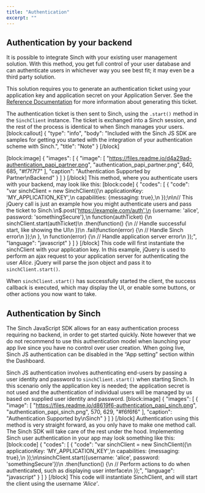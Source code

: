 ```yaml
---
title: "Authentication"
excerpt: ""
---
```

## Authentication by your backend

It is possible to integrate Sinch with your existing user management solution. With this method, you get full control of your user database and can authenticate users in whichever way you see best fit; it may even be a third party solution.

This solution requires you to generate an authentication ticket using your application key and application secret on your Application Server. See the [Reference Documentation](http://www.sinch.com/docs/javascript/reference/) for more information about generating this ticket.

The authentication ticket is then sent to Sinch, using the `.start()` method in the `SinchClient` instance. The ticket is exchanged into a Sinch session, and the rest of the process is identical to when Sinch manages your users.
[block:callout]
{
  "type": "info",
  "body": "Included with the Sinch JS SDK are samples for getting you started with the integration of your authentication scheme with Sinch.",
  "title": "Note"
}
[/block]

[block:image]
{
  "images": [
    {
      "image": [
        "https://files.readme.io/d4a29ad-authentication_papi_partner.png",
        "authentication_papi_partner.png",
        640,
        685,
        "#f7f7f7"
      ],
      "caption": "Authentication Supported by Partner\nBackend"
    }
  ]
}
[/block]
This method, where you authenticate users with your backend, may look like this:
[block:code]
{
  "codes": [
    {
      "code": "var sinchClient = new SinchClient({\n        applicationKey: 'MY_APPLICATION_KEY',\n        capabilities: {messaging: true},\n    });\n\n// This jQuery call is just an example how you might authenticate users and pass the ticket to Sinch.\n$.post('https://example.com/auth',\n    {username: 'alice', password: 'somethingSecure'},\n    function(authTicket) {\n        sinchClient.start(authTicket)\n            .then(function() {\n                // Handle successful start, like showing the UI\n            })\n            .fail(function(error) {\n                // Handle Sinch error\n            });\n    }, \n    function(error) {\n        // Handle application server error\n    });",
      "language": "javascript"
    }
  ]
}
[/block]
This code will first instantiate the sinchClient with your application key. In this example, jQuery is used to perform an ajax request to your application server for authenticating the user *Alice*. jQuery will parse the json object and pass it to `sinchClient.start()`.

When `sinchClient.start()` has successfully started the client, the success callback is executed, which may display the UI, or enable some buttons, or other actions you now want to take.

## Authentication by Sinch

The Sinch JavaScript SDK allows for an easy authentication process requiring no backend, in order to get started quickly. Note however that we do not recommend to use this authentication model when launching your app live since you have no control over user creation. When going live, Sinch JS authentication can be disabled in the “App setting” section within the Dashboard.

Sinch JS authentication involves authenticating end-users by passing a user identity and password to `sinchClient.start()` when starting Sinch. In this scenario only the application key is needed; the application secret is not used and the authentication of individual users will be managed by us based on supplied user identity and password.
[block:image]
{
  "images": [
    {
      "image": [
        "https://files.readme.io/d8619f6-authentication_papi_sinch.png",
        "authentication_papi_sinch.png",
        570,
        629,
        "#f6f6f6"
      ],
      "caption": "Authentication Supported by\nSinch"
    }
  ]
}
[/block]
Authentication using this method is very straight forward, as you only have to make one method call. The Sinch SDK will take care of the rest under the hood. Implementing Sinch user authentication in your app may look something like this:
[block:code]
{
  "codes": [
    {
      "code": "var sinchClient = new SinchClient({\n        applicationKey: 'MY_APPLICATION_KEY',\n        capabilities: {messaging: true},\n    });\n\nsinchClient.start({username: 'alice', password: 'somethingSecure'})\n    .then(function() {\n        // Perform actions to do when authenticated, such as displaying user interface\n    });",
      "language": "javascript"
    }
  ]
}
[/block]
This code will instantiate SinchClient, and will start the client using the username *‘Alice’*.